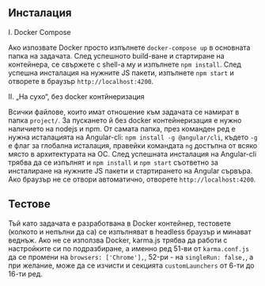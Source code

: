 ## Инсталация

I. Docker Compose

Ако изпозвате Docker просто изпълнете `docker-compose up` в основната папка на задачата. След успешното build-ване и стартиране на контейнера, се свържете с shell-а му и изпълнете `npm install`. След успешна инсталация на нужните JS пакети, изпълнете `npm start` и отворете в браузър `http://localhost:4200`.

II. „На сухо“, без docker контйнеризация

Всички файлове, които имат отношение към задачата се намират в папка `project/`. За пускането й без docker контейнеризация е нужно наличието на nodejs и npm. От самата папка, през команден ред е нужна исталацията на Angular-cli: `npm install -g @angular/cli`, където `-g` е флаг за глобална исталация, правейки командата `ng` достъпна от всяко място в архитектурата на ОС. След успешната инсталация на Angular-cli трябва да се изпълнят и `npm install` и `npm start` съответно за инсталиране на нужните JS пакети и стартирането на Angular сървъра. Ако браузър не се отвори автоматично, отворете `http://localhost:4200`.


## Тестове

Тъй като задачата е разработвана в Docker контейнер, тестовете (колкото и непълни да са) се изпълняват в headless браузър и минават веднъж. Ако не се използва Docker, karma.js трябва да работи с настройките си по подразбиране, а именно ред 51-ви от `karma.conf.js` да се промени на `browsers: ['Chrome'],`, 52-ри - на `singleRun: false,`, а при желание, може да се изчисти и секцията `customLaunchers` от 6-ти до 16-ти ред.